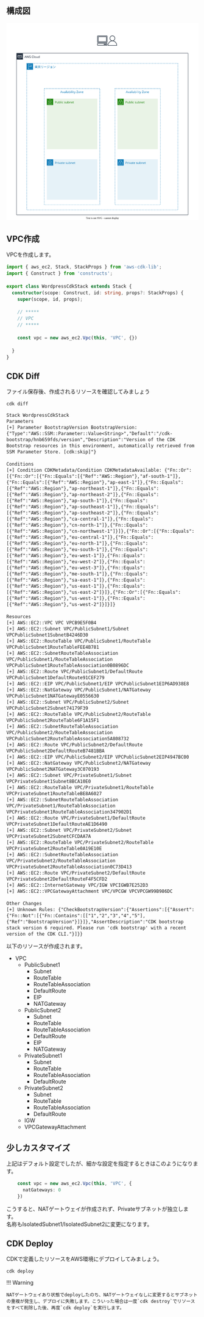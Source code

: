 ## 構成図

![](images/architectuture-vpc.drawio.svg)

## VPC作成

VPCを作成します。

```typescript title="wordpress-cdk/lib/wordpress-cdk-stack.ts" hl_lines="1 12" linenums="1"
import { aws_ec2, Stack, StackProps } from 'aws-cdk-lib';
import { Construct } from 'constructs';

export class WordpressCdkStack extends Stack {
  constructor(scope: Construct, id: string, props?: StackProps) {
    super(scope, id, props);

    // *****
    // VPC
    // *****

    const vpc = new aws_ec2.Vpc(this, 'VPC', {})

  }
}

```

## CDK Diff

ファイル保存後、作成されるリソースを確認してみましょう

```terminal title="ターミナル"
cdk diff
```
```
Stack WordpressCdkStack
Parameters
[+] Parameter BootstrapVersion BootstrapVersion: {"Type":"AWS::SSM::Parameter::Value<String>","Default":"/cdk-bootstrap/hnb659fds/version","Description":"Version of the CDK Bootstrap resources in this environment, automatically retrieved from SSM Parameter Store. [cdk:skip]"}

Conditions
[+] Condition CDKMetadata/Condition CDKMetadataAvailable: {"Fn::Or":[{"Fn::Or":[{"Fn::Equals":[{"Ref":"AWS::Region"},"af-south-1"]},{"Fn::Equals":[{"Ref":"AWS::Region"},"ap-east-1"]},{"Fn::Equals":[{"Ref":"AWS::Region"},"ap-northeast-1"]},{"Fn::Equals":[{"Ref":"AWS::Region"},"ap-northeast-2"]},{"Fn::Equals":[{"Ref":"AWS::Region"},"ap-south-1"]},{"Fn::Equals":[{"Ref":"AWS::Region"},"ap-southeast-1"]},{"Fn::Equals":[{"Ref":"AWS::Region"},"ap-southeast-2"]},{"Fn::Equals":[{"Ref":"AWS::Region"},"ca-central-1"]},{"Fn::Equals":[{"Ref":"AWS::Region"},"cn-north-1"]},{"Fn::Equals":[{"Ref":"AWS::Region"},"cn-northwest-1"]}]},{"Fn::Or":[{"Fn::Equals":[{"Ref":"AWS::Region"},"eu-central-1"]},{"Fn::Equals":[{"Ref":"AWS::Region"},"eu-north-1"]},{"Fn::Equals":[{"Ref":"AWS::Region"},"eu-south-1"]},{"Fn::Equals":[{"Ref":"AWS::Region"},"eu-west-1"]},{"Fn::Equals":[{"Ref":"AWS::Region"},"eu-west-2"]},{"Fn::Equals":[{"Ref":"AWS::Region"},"eu-west-3"]},{"Fn::Equals":[{"Ref":"AWS::Region"},"me-south-1"]},{"Fn::Equals":[{"Ref":"AWS::Region"},"sa-east-1"]},{"Fn::Equals":[{"Ref":"AWS::Region"},"us-east-1"]},{"Fn::Equals":[{"Ref":"AWS::Region"},"us-east-2"]}]},{"Fn::Or":[{"Fn::Equals":[{"Ref":"AWS::Region"},"us-west-1"]},{"Fn::Equals":[{"Ref":"AWS::Region"},"us-west-2"]}]}]}

Resources
[+] AWS::EC2::VPC VPC VPCB9E5F0B4 
[+] AWS::EC2::Subnet VPC/PublicSubnet1/Subnet VPCPublicSubnet1SubnetB4246D30 
[+] AWS::EC2::RouteTable VPC/PublicSubnet1/RouteTable VPCPublicSubnet1RouteTableFEE4B781 
[+] AWS::EC2::SubnetRouteTableAssociation VPC/PublicSubnet1/RouteTableAssociation VPCPublicSubnet1RouteTableAssociation0B0896DC 
[+] AWS::EC2::Route VPC/PublicSubnet1/DefaultRoute VPCPublicSubnet1DefaultRoute91CEF279 
[+] AWS::EC2::EIP VPC/PublicSubnet1/EIP VPCPublicSubnet1EIP6AD938E8 
[+] AWS::EC2::NatGateway VPC/PublicSubnet1/NATGateway VPCPublicSubnet1NATGatewayE0556630 
[+] AWS::EC2::Subnet VPC/PublicSubnet2/Subnet VPCPublicSubnet2Subnet74179F39 
[+] AWS::EC2::RouteTable VPC/PublicSubnet2/RouteTable VPCPublicSubnet2RouteTable6F1A15F1 
[+] AWS::EC2::SubnetRouteTableAssociation VPC/PublicSubnet2/RouteTableAssociation VPCPublicSubnet2RouteTableAssociation5A808732 
[+] AWS::EC2::Route VPC/PublicSubnet2/DefaultRoute VPCPublicSubnet2DefaultRouteB7481BBA 
[+] AWS::EC2::EIP VPC/PublicSubnet2/EIP VPCPublicSubnet2EIP4947BC00 
[+] AWS::EC2::NatGateway VPC/PublicSubnet2/NATGateway VPCPublicSubnet2NATGateway3C070193 
[+] AWS::EC2::Subnet VPC/PrivateSubnet1/Subnet VPCPrivateSubnet1Subnet8BCA10E0 
[+] AWS::EC2::RouteTable VPC/PrivateSubnet1/RouteTable VPCPrivateSubnet1RouteTableBE8A6027 
[+] AWS::EC2::SubnetRouteTableAssociation VPC/PrivateSubnet1/RouteTableAssociation VPCPrivateSubnet1RouteTableAssociation347902D1 
[+] AWS::EC2::Route VPC/PrivateSubnet1/DefaultRoute VPCPrivateSubnet1DefaultRouteAE1D6490 
[+] AWS::EC2::Subnet VPC/PrivateSubnet2/Subnet VPCPrivateSubnet2SubnetCFCDAA7A 
[+] AWS::EC2::RouteTable VPC/PrivateSubnet2/RouteTable VPCPrivateSubnet2RouteTable0A19E10E 
[+] AWS::EC2::SubnetRouteTableAssociation VPC/PrivateSubnet2/RouteTableAssociation VPCPrivateSubnet2RouteTableAssociation0C73D413 
[+] AWS::EC2::Route VPC/PrivateSubnet2/DefaultRoute VPCPrivateSubnet2DefaultRouteF4F5CFD2 
[+] AWS::EC2::InternetGateway VPC/IGW VPCIGWB7E252D3 
[+] AWS::EC2::VPCGatewayAttachment VPC/VPCGW VPCVPCGW99B986DC 

Other Changes
[+] Unknown Rules: {"CheckBootstrapVersion":{"Assertions":[{"Assert":{"Fn::Not":[{"Fn::Contains":[["1","2","3","4","5"],{"Ref":"BootstrapVersion"}]}]},"AssertDescription":"CDK bootstrap stack version 6 required. Please run 'cdk bootstrap' with a recent version of the CDK CLI."}]}}
```

以下のリソースが作成されます。

* VPC
    * PublicSubnet1
        * Subnet
        * RouteTable
        * RouteTableAssociation
        * DefaultRoute
        * EIP
        * NATGateway
    * PublicSubnet2
        * Subnet
        * RouteTable
        * RouteTableAssociation
        * DefaultRoute
        * EIP
        * NATGateway
    * PrivateSubnet1
        * Subnet
        * RouteTable
        * RouteTableAssociation
        * DefaultRoute
    * PrivateSubnet2
        * Subnet
        * RouteTable
        * RouteTableAssociation
        * DefaultRoute
    * IGW
    * VPCGatewayAttachment

## 少しカスタマイズ

上記はデフォルト設定でしたが、細かな設定を指定するときはこのようになります。

```typescript title="wordpress-cdk/lib/wordpress-cdk-stack.ts" hl_lines="2" linenums="12"
    const vpc = new aws_ec2.Vpc(this, 'VPC', {
      natGateways: 0
    })
```

こうすると、NATゲートウェイが作成されず、Privateサブネットが独立します。  
名称もIsolatedSubnet1/IsolatedSubnet2に変更になります。

## CDK Deploy

CDKで定義したリソースをAWS環境にデプロイしてみましょう。

```terminal title="ターミナル"
cdk deploy
```

!!! Warning

    NATゲートウェイあり状態でdeployしたのち、NATゲートウェイなしに変更するとサブネットの重複が発生し、デプロイに失敗します。こういった場合は一度`cdk destroy`でリソースをすべて削除した後、再度`cdk deploy`を実行します。